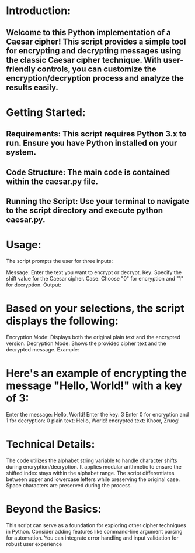 # Introduction:

## Welcome to this Python implementation of a Caesar cipher! This script provides a simple tool for encrypting and decrypting messages using the classic Caesar cipher technique. With user-friendly controls, you can customize the encryption/decryption process and analyze the results easily.

# Getting Started:

## Requirements: This script requires Python 3.x to run. Ensure you have Python installed on your system.
## Code Structure: The main code is contained within the caesar.py file.
## Running the Script: Use your terminal to navigate to the script directory and execute python caesar.py.

# Usage:

The script prompts the user for three inputs:

Message: Enter the text you want to encrypt or decrypt.
Key: Specify the shift value for the Caesar cipher.
Case: Choose "0" for encryption and "1" for decryption.
Output:

# Based on your selections, the script displays the following:

Encryption Mode: Displays both the original plain text and the encrypted version.
Decryption Mode: Shows the provided cipher text and the decrypted message.
Example:

# Here's an example of encrypting the message "Hello, World!" with a key of 3:

Enter the message: Hello, World!
Enter the key: 3
Enter 0 for encryption and 1 for decryption: 0
plain text: Hello, World!
encrypted text: Khoor, Zruog!

# Technical Details:

The code utilizes the alphabet string variable to handle character shifts during encryption/decryption.
It applies modular arithmetic to ensure the shifted index stays within the alphabet range.
The script differentiates between upper and lowercase letters while preserving the original case.
Space characters are preserved during the process.

# Beyond the Basics:

This script can serve as a foundation for exploring other cipher techniques in Python.
Consider adding features like command-line argument parsing for automation.
You can integrate error handling and input validation for robust user experience
